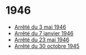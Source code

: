 # 1946

- [Arrêté du 3 mai 1946](arrete-du-3-mai-1946)
- [Arrêté du 7 janvier 1946](arrete-du-7-janvier-1946)
- [Arrêté du 23 mai 1946](arrete-du-23-mai-1946)
- [Arrêté du 30 octobre 1945](arrete-du-30-octobre-1945)
